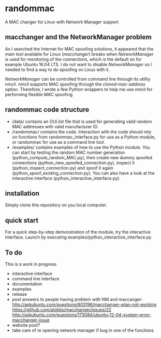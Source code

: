 # randommac

A MAC changer for Linux with Network Manager support

## macchanger and the NetworkManager problem

As I searched the Internet for MAC spoofing solutions, it appeared that the main tool available for Linux (*macchanger*) breaks when *NetworkManager* is used for monitoring of the connections, which is the default on for example Ubuntu 16.04 LTS. I do not want to disable *NetworkManager* so I needed to find a way to do spoofing on Linux with it.

*NetworkManager* can be controlled from command line through its utility *nmcli*. *nmcli* supports MAC spoofing through the *cloned-mac-address* option. Therefore, I wrote a few Python wrappers to help me use nmcli for performing flexible MAC spoofing

## randommac code structure

- /data/ contains an OUI.list file that is used for generating valid random MAC addresses with valid manufacturer ID.
- /randommac/ contains the code. Interaction with the code should rely on functions from randommac_interface.py for use as a Python module, or randommac for use as a command line tool.
- /examples/ contains examples of how to use the Python module. You can start by testing the random MAC number generation (python_compute_random_MAC.py), then create new dummy spoofed connections (python_new_spoofed_connection.py), inspect it (python_inspect_connection.py) and spoof it again (python_spoof_existing_connection.py). You can also have a look at the interactive interface (python_interactive_interface.py).

## installation

Simply clone this repository on you local computer.

## quick start

For a quick step-by-step demonstration of the module, try the interactive interface. Launch by executing examples/python_interactive_interface.py

## To do

This is a work in progress.

- interactive interface
- command line interface
- documentation
- examples
- release
- post answers to people having problem with NM and maccanger:
http://askubuntu.com/questions/603196/macchanger-wlan-not-working
https://github.com/alobbs/macchanger/issues/22
http://askubuntu.com/questions/173084/ubuntu-12-04-system-error-macchanger-issue
- website post?
- take care of re opening network manager if bug in one of the functions
